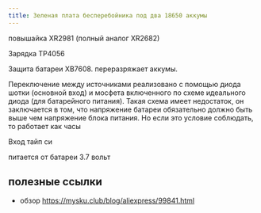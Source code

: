 ```yaml
---
title: Зеленая плата бесперебойника под два 18650 аккумы
---
```



повышайка XR2981 (полный аналог XR2682)

Зарядка TP4056

Защита батареи XB7608. переразряжает аккумы. 


Переключение между источниками реализовано с помощью диода шотки (основной вход) и мосфета включенного по схеме идеального диода (для батарейного питания). Такая схема имеет недостаток, он заключается в том, что напряжение батареи обязательно должно быть выше чем напряжение блока питания. Но если это условие соблюдать, то работает как часы

Вход тайп си

питается от батареи 3.7 вольт

## полезные ссылки
- обзор <https://mysku.club/blog/aliexpress/99841.html>